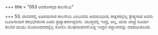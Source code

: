 +++
title = "053 ಆವರೊಳಗ್ಗದ ಕಾಲನೇಮಿ"

+++
53. ದಾನವರಲ್ಲಿ ಅತಿಶಯನಾದ ಕಾಲನೇಮಿ ಎಂಬುವನು ಅಮರವಿಭಾಡ, ರಾಕ್ಷಸರಲ್ಲೆಲ್ಲ ಶ್ರೇಷ್ಠ್ಠನಾದ ಅವನು  ದಿವಿಜನಾಯಕ ಶರಭಭೇರುಂಡ ಎಂದು ಪ್ರಖ್ಯಾತನಾಗಿದ್ದವನು. ಯುದ್ಧದಲ್ಲಿ ಇಂದ್ರ, ಅಗ್ನಿ, ಯಮ ಚಂದ್ರ ಸೂರ್ಯ ಕುಬೇರ ವಾಯು ಮೊದಲಾದವರನ್ನೆಲ್ಲ ಸೋಲಿಸಿ ಮೇಘವಾಹನನೆನಿಸಿದ್ದ ಇಂದ್ರನ ಸಪ್ತಾಂಗವನ್ನು ವಶಪಡಿಸಿಕೊಂಡ.